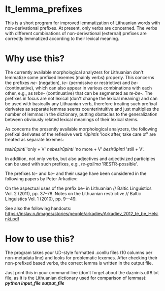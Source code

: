 # lt_lemma_prefixes
This is a short program for improved lemmatization of Lithuanian words with non-derivational prefixes.
At present, only verbs are concerned. The verbs with different combinations of non-derivational (external) prefixes are correctly lemmatized according to their lexical meaning.

# Why use this?
The currently available morphological analyzers for Lithuanian don't lemmatize some prefixed lexemes (mainly verbs) properly. This concerns the prefixes *ne-* (negation), *te-* (permissive or restrictive) and *be-* (continuative), which can also appear in various combinations with each other, e.g., as *tebe-* (continuative) that can be segmented as *te-be-*.
The prefixes in focus are not lexical (don't change the lexical meaning) and can be used with basically any Lithuanian verb, therefore treating such prefixal derivates as separate lemmas seems counterintuitive and just multiplies the number of lemmas in the dictionary, putting obstacles to the generalization between obviously related lexical meanings of their lexical stems.

As concerns the presently available morphological analyzers, the following prefixal derivates of the reflexive verb *rūpintis* 'look after, take care of' are treated as separate lexemes:

*tesirūpinti* 'only + V'
*nebesirūpinti* 'no more + V'
*besirūpinti* 'still + V'.

In addition, not only verbs, but also adjectives and adjectivized participles can be used with such prefixes, e.g., *te-galima* 'RESTR-possible'.

The prefixes *te-* and *be-* and their usage have been considered in the following papers by Peter Arkadiev:

On the aspectual uses of the prefix be- in Lithuanian // Baltic Linguistics Vol. 2 (2011), pp. 37–78.
Notes on the Lithuanian restrictive // Baltic Linguistics Vol. 1 (2010), pp. 9—49.

See also the following handouts:
https://inslav.ru/images/stories/people/arkadiev/Arkadiev_2012_te_be_Helsinki.pdf

# How to use this?

The program takes your UD-style formatted .conllu files (10 columns per non-metadata line) and looks for problematic lexemes. After checking their non-prefixed based verbs, the correct lemma is written in the output file.

Just print this in your command line (don't forget about the dazninis.utf8.txt file, as it is the Lithuanian dictionary used for comparison of lemmas):
***python input_file output_file***
